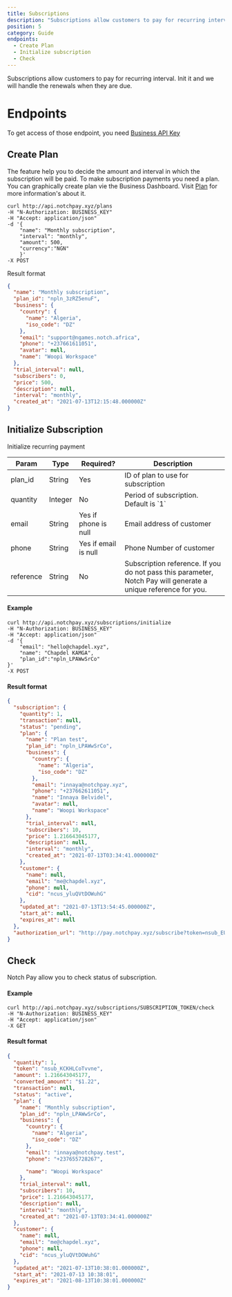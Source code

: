 ```yaml
---
title: Subscriptions
description: "Subscriptions allow customers to pay for recurring interval."
position: 5
category: Guide
endpoints:
  - Create Plan
  - Initialize subscription
  - Check
---
```


Subscriptions allow customers to pay for recurring interval. Init it and we will handle the renewals when they are due.

# Endpoints

<list :items="endpoints"></list>

<alert type="warning">

To get access of those endpoint, you need [Business API Key](https://business.notchpay.xyz/settings/apis-webhooks)

</alert>

## Create Plan

The feature help you to decide the amount and interval in which the subscription will be paid. To make subscription payments you need a plan.
You can graphically create plan vie the Business Dashboard. Visit [Plan](http://docs.notchpay.xyz/plans) for more information's about it.

<code-group>
  <code-block label="cURL" active>

```cURL
curl http://api.notchpay.xyz/plans
-H "N-Authorization: BUSINESS_KEY"
-H "Accept: application/json"
-d '{
    "name": "Monthly subscription",
    "interval": "monthly",
    "amount": 500,
    "currency":"NGN"
    }'
-X POST
```

  </code-block>
  
</code-group>

Result format

```json
{
  "name": "Monthly subscription",
  "plan_id": "npln_3zRZ5enuF",
  "business": {
    "country": {
      "name": "Algeria",
      "iso_code": "DZ"
    },
    "email": "support@ngames.notch.africa",
    "phone": "+237661611051",
    "avatar": null,
    "name": "Woopi Workspace"
  },
  "trial_interval": null,
  "subscribers": 0,
  "price": 500,
  "description": null,
  "interval": "monthly",
  "created_at": "2021-07-13T12:15:48.000000Z"
}
```

## Initialize Subscription

Initialize recurring payment

<table>
<thead>
<tr>
<th>Param</th>
<th>Type</th>
<th>Required?</th>
<th>Description</th>
</tr>
</thead>
<tbody>
<tr>
<td>plan_id</td>
<td>String</td>
<td>Yes</td>
<td>ID of plan to use for subscription</td>
</tr>
<tr>
<td>quantity</td>
<td>Integer</td>
<td>No</td>
<td>Period of subscription. Default is `1`</td>
</tr>
<tr>
<td>email</td>
<td>String</td>
<td>Yes if phone is null</td>
<td>Email address of customer</td>
</tr>
<tr>
<td>phone</td>
<td>String</td>
<td>Yes if email is null</td>
<td>Phone Number of customer</td>
</tr>
<tr>
<td>reference</td>
<td>String</td>
<td>No</td>
<td>Subscription reference. If you do not pass this parameter, Notch Pay will generate a unique reference for you.</td>
</tr>
</tbody>
</table>

#### Example

<code-group>
  <code-block label="cURL" active>

```cURL
curl http://api.notchpay.xyz/subscriptions/initialize
-H "N-Authorization: BUSINESS_KEY"
-H "Accept: application/json"
-d '{
    "email": "hello@chapdel.xyz",
    "name": "Chapdel KAMGA",
    "plan_id":"npln_LPAWwSrCo"
}'
-X POST
```

  </code-block>
</code-group>

#### Result format

```json
{
  "subscription": {
    "quantity": 1,
    "transaction": null,
    "status": "pending",
    "plan": {
      "name": "Plan test",
      "plan_id": "npln_LPAWwSrCo",
      "business": {
        "country": {
          "name": "Algeria",
          "iso_code": "DZ"
        },
        "email": "innaya@notchpay.xyz",
        "phone": "+237662611051",
        "name": "Innaya Belvidel",
        "avatar": null,
        "name": "Woopi Workspace"
      },
      "trial_interval": null,
      "subscribers": 10,
      "price": 1.216643045177,
      "description": null,
      "interval": "monthly",
      "created_at": "2021-07-13T03:34:41.000000Z"
    },
    "customer": {
      "name": null,
      "email": "me@chapdel.xyz",
      "phone": null,
      "cid": "ncus_yluQVtDOWuhG"
    },
    "updated_at": "2021-07-13T13:54:45.000000Z",
    "start_at": null,
    "expires_at": null
  },
  "authorization_url": "http://pay.notchpay.xyz/subscribe?token=nsub_EURSya75KjyF"
}
```

## Check

Notch Pay allow you to check status of subscription.

#### Example

<code-group>
  <code-block label="cURL" active>

```cURL
curl http://api.notchpay.xyz/subscriptions/SUBSCRIPTION_TOKEN/check
-H "N-Authorization: BUSINESS_KEY"
-H "Accept: application/json"
-X GET
```

  </code-block>
</code-group>

#### Result format

```json
{
  "quantity": 1,
  "token": "nsub_KCKHLCoTvvne",
  "amount": 1.216643045177,
  "converted_amount": "$1.22",
  "transaction": null,
  "status": "active",
  "plan": {
    "name": "Monthly subscription",
    "plan_id": "npln_LPAWwSrCo",
    "business": {
      "country": {
        "name": "Algeria",
        "iso_code": "DZ"
      },
      "email": "innaya@notchpay.test",
      "phone": "+237655728267",

      "name": "Woopi Workspace"
    },
    "trial_interval": null,
    "subscribers": 10,
    "price": 1.216643045177,
    "description": null,
    "interval": "monthly",
    "created_at": "2021-07-13T03:34:41.000000Z"
  },
  "customer": {
    "name": null,
    "email": "me@chapdel.xyz",
    "phone": null,
    "cid": "ncus_yluQVtDOWuhG"
  },
  "updated_at": "2021-07-13T10:38:01.000000Z",
  "start_at": "2021-07-13 10:38:01",
  "expires_at": "2021-08-13T10:38:01.000000Z"
}
```
